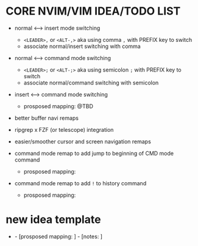 # CORE NVIM/VIM IDEA/TODO LIST


- normal <--> insert mode switching
    - `<LEADER>,` or `<ALT-,>` aka using comma `,` with PREFIX key to switch
    - associate normal/insert switching with comma

- normal <--> command mode switching
    - `<LEADER>;` or `<ALT-;>` aka using semicolon `;` with PREFIX key to switch
    - associate normal/command switching with semicolon

- insert <--> command mode switching
    - prosposed mapping: @TBD

- better buffer navi remaps
    
- ripgrep x FZF (or telescope) integration

- easier/smoother cursor and screen navigation remaps 

- command mode remap to add jump to beginning of CMD mode command 
    - prosposed mapping: 

- command mode remap to add `!` to history command 
    - prosposed mapping: 

# new idea template
- <new idea>
    - [prosposed mapping: <list mapping or @TBD>]
    - [notes: <list optional note>]
